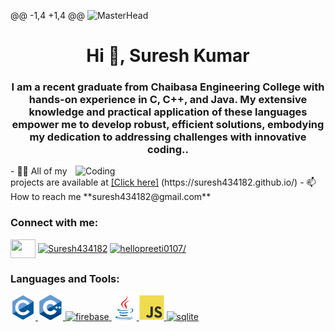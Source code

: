 @@ -1,4 +1,4 @@
![MasterHead](https://gifdb.com/images/high/coding-animated-laptop-flow-stream-ja04010rm5o68zfk.webp)
<h1 align="center">Hi 👋, Suresh Kumar</h1>
<h3 align="center">I am a recent graduate from Chaibasa Engineering College with hands-on experience in C, C++, and Java. My extensive knowledge and practical application of these languages empower me to develop robust, 
efficient solutions, embodying my dedication to addressing challenges with innovative coding..</h3>
<img align="right" alt="Coding" width="400" src="https://media.tenor.com/NOYF3f82b_gAAAAC/programmer.gif">
- 👨‍💻 All of my projects are available at <a href="https://github.com/suresh434182?tab=repositories">[Click here]</a>
(https://suresh434182.github.io/)
- 📫 How to reach me **suresh434182@gmail.com**	
<h3 align="left">Connect with me:</h3>
<p align="left">
<a href="https://www.linkedin.com/in/suresh-kumar-307284190/" target="blank"><img align="center" src="https://raw.githubusercontent.com/rahuldkjain/github-profile-readme-generator/master/src/images/icons/Social/linked-in-alt.svg" height="30" width="40" /></a>
<a href="https://leetcode.com/user9305xD/" target="blank"><img align="center" src="https://raw.githubusercontent.com/rahuldkjain/github-profile-readme-generator/master/src/images/icons/Social/leet-code.svg" alt="Suresh434182" height="30" width="40" /></a>
<a href="https://auth.geeksforgeeks.org/user/suresh434182" target="blank"><img align="center" src="https://raw.githubusercontent.com/rahuldkjain/github-profile-readme-generator/master/src/images/icons/Social/geeks-for-geeks.svg" alt="hellopreeti0107/" height="30" width="40" /></a>
</p>
<h3 align="left">Languages and Tools:</h3>
<p align="left"> <a href="https://www.cprogramming.com/" target="_blank" rel="noreferrer"> <img src="https://raw.githubusercontent.com/devicons/devicon/master/icons/c/c-original.svg" alt="c" width="40" height="40"/> </a> <a href="https://www.w3schools.com/cpp/" target="_blank" rel="noreferrer"> <img src="https://raw.githubusercontent.com/devicons/devicon/master/icons/cplusplus/cplusplus-original.svg" alt="cplusplus" width="40" height="40"/> </a> <a href="https://firebase.google.com/" target="_blank" rel="noreferrer"> <img src="https://www.vectorlogo.zone/logos/firebase/firebase-icon.svg" alt="firebase" width="40" height="40"/> </a> <a href="https://www.java.com" target="_blank" rel="noreferrer"> <img src="https://raw.githubusercontent.com/devicons/devicon/master/icons/java/java-original.svg" alt="java" width="40" height="40"/> </a> <a href="https://developer.mozilla.org/en-US/docs/Web/JavaScript" target="_blank" rel="noreferrer"> <img src="https://raw.githubusercontent.com/devicons/devicon/master/icons/javascript/javascript-original.svg" alt="javascript" width="40" height="40"/> </a> <a href="https://www.sqlite.org/"
 target="_blank" rel="noreferrer"> <img src="https://www.vectorlogo.zone/logos/sqlite/sqlite-icon.svg" alt="sqlite" width="40" height="40"/> </a> </p>
